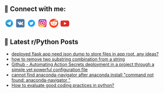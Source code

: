 ## 🔎 Connect with me:
[<img src="https://github.com/bullbesh/bullbesh/blob/main/images/Telegram.png" width="32" height="32" />](https://t.me/bullbesh)
[<img src="https://github.com/bullbesh/bullbesh/blob/main/images/VK.png" width="32" height="32" />](https://vk.com/bullbesh)
[<img src="https://github.com/bullbesh/bullbesh/blob/main/images/Twitter.png" width="32" height="32" />](https://twitter.com/bullbesh1)
[<img src="https://github.com/bullbesh/bullbesh/blob/main/images/Instagram.png" width="32" height="32" />](https://www.instagram.com/bullbesh)
[<img src="https://github.com/bullbesh/bullbesh/blob/main/images/Reddit.png" width="32" height="32" />](https://www.reddit.com/user/bullbesh)
[<img src="https://github.com/bullbesh/bullbesh/blob/main/images/YouTube.png" width="32" height="32" />](https://www.youtube.com/channel/UCtfjRs6uzgq5mfm8S06WTcg)

## 📕 Latest r/Python Posts
<!-- BLOG-POST-LIST:START -->
- [deployed flask app need json dump to store files in app root, any ideas?](https://www.reddit.com/r/Python/comments/xxub1j/deployed_flask_app_need_json_dump_to_store_files/)
- [how to remove two substring combination from a string](https://www.reddit.com/r/Python/comments/xxu4z8/how_to_remove_two_substring_combination_from_a/)
- [Github - Automating Action Secrets deployment in a project through a simple yet powerful configuration file](https://www.reddit.com/r/Python/comments/xxu1jf/github_automating_action_secrets_deployment_in_a/)
- [cannot find anaconda-navigator after anaconda install &quot;command not found: anaconda-navigator &quot;](https://www.reddit.com/r/Python/comments/xxt9pp/cannot_find_anacondanavigator_after_anaconda/)
- [How to evaluate good coding practices in python?](https://www.reddit.com/r/Python/comments/xxsy5n/how_to_evaluate_good_coding_practices_in_python/)
<!-- BLOG-POST-LIST:END -->
